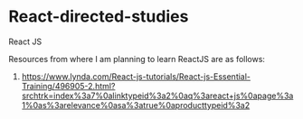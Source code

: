 # React-directed-studies
React JS




Resources from where I am planning to learn ReactJS are as follows:

1. https://www.lynda.com/React-js-tutorials/React-js-Essential-Training/496905-2.html?srchtrk=index%3a7%0alinktypeid%3a2%0aq%3areact+js%0apage%3a1%0as%3arelevance%0asa%3atrue%0aproducttypeid%3a2
